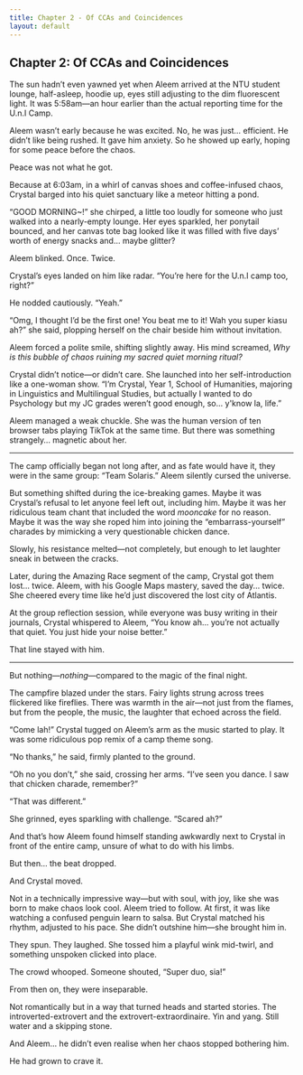 ```yaml
---
title: Chapter 2 - Of CCAs and Coincidences
layout: default
---
```


## **Chapter 2: Of CCAs and Coincidences**

The sun hadn’t even yawned yet when Aleem arrived at the NTU student lounge, half-asleep, hoodie up, eyes still adjusting to the dim fluorescent light. It was 5:58am—an hour earlier than the actual reporting time for the U.n.I Camp.

Aleem wasn’t early because he was excited. No, he was just… efficient. He didn’t like being rushed. It gave him anxiety. So he showed up early, hoping for some peace before the chaos.

Peace was not what he got.

Because at 6:03am, in a whirl of canvas shoes and coffee-infused chaos, Crystal barged into his quiet sanctuary like a meteor hitting a pond.

“GOOD MORNING~!” she chirped, a little too loudly for someone who just walked into a nearly-empty lounge. Her eyes sparkled, her ponytail bounced, and her canvas tote bag looked like it was filled with five days’ worth of energy snacks and... maybe glitter?

Aleem blinked. Once. Twice.

Crystal’s eyes landed on him like radar. “You’re here for the U.n.I camp too, right?”

He nodded cautiously. “Yeah.”

“Omg, I thought I’d be the first one! You beat me to it! Wah you super kiasu ah?” she said, plopping herself on the chair beside him without invitation.

Aleem forced a polite smile, shifting slightly away. His mind screamed, *Why is this bubble of chaos ruining my sacred quiet morning ritual?*

Crystal didn’t notice—or didn’t care. She launched into her self-introduction like a one-woman show. “I’m Crystal, Year 1, School of Humanities, majoring in Linguistics and Multilingual Studies, but actually I wanted to do Psychology but my JC grades weren’t good enough, so... y'know la, life.”

Aleem managed a weak chuckle. She was the human version of ten browser tabs playing TikTok at the same time. But there was something strangely… magnetic about her.

---

The camp officially began not long after, and as fate would have it, they were in the same group: “Team Solaris.” Aleem silently cursed the universe.

But something shifted during the ice-breaking games. Maybe it was Crystal’s refusal to let anyone feel left out, including him. Maybe it was her ridiculous team chant that included the word *mooncake* for no reason. Maybe it was the way she roped him into joining the “embarrass-yourself” charades by mimicking a very questionable chicken dance.

Slowly, his resistance melted—not completely, but enough to let laughter sneak in between the cracks.

Later, during the Amazing Race segment of the camp, Crystal got them lost... twice. Aleem, with his Google Maps mastery, saved the day... twice. She cheered every time like he’d just discovered the lost city of Atlantis.

At the group reflection session, while everyone was busy writing in their journals, Crystal whispered to Aleem, “You know ah... you’re not actually that quiet. You just hide your noise better.”

That line stayed with him.

---

But nothing—*nothing*—compared to the magic of the final night.

The campfire blazed under the stars. Fairy lights strung across trees flickered like fireflies. There was warmth in the air—not just from the flames, but from the people, the music, the laughter that echoed across the field.

“Come lah!” Crystal tugged on Aleem’s arm as the music started to play. It was some ridiculous pop remix of a camp theme song.

“No thanks,” he said, firmly planted to the ground.

“Oh no you don’t,” she said, crossing her arms. “I’ve seen you dance. I saw that chicken charade, remember?”

“That was different.”

She grinned, eyes sparkling with challenge. “Scared ah?”

And that’s how Aleem found himself standing awkwardly next to Crystal in front of the entire camp, unsure of what to do with his limbs.

But then… the beat dropped.

And Crystal moved.

Not in a technically impressive way—but with soul, with joy, like she was born to make chaos look cool. Aleem tried to follow. At first, it was like watching a confused penguin learn to salsa. But Crystal matched his rhythm, adjusted to his pace. She didn’t outshine him—she brought him in.

They spun. They laughed. She tossed him a playful wink mid-twirl, and something unspoken clicked into place.

The crowd whooped. Someone shouted, “Super duo, sia!”

From then on, they were inseparable.

Not romantically but in a way that turned heads and started stories. The introverted-extrovert and the extrovert-extraordinaire. Yin and yang. Still water and a skipping stone.

And Aleem… he didn’t even realise when her chaos stopped bothering him.

He had grown to crave it.